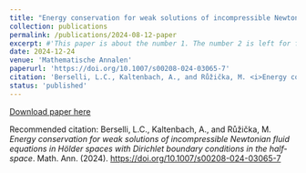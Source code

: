 ```yaml
---
title: "Energy conservation for weak solutions of incompressible Newtonian fluid equations in Hölder spaces with Dirichlet boundary conditions in the half-space"
collection: publications
permalink: /publications/2024-08-12-paper
excerpt: #'This paper is about the number 1. The number 2 is left for future work.'
date: 2024-12-24
venue: 'Mathematische Annalen'
paperurl: 'https://doi.org/10.1007/s00208-024-03065-7'
citation: 'Berselli, L.C., Kaltenbach, A., and Růžička, M. <i>Energy conservation for weak solutions of incompressible Newtonian fluid equations in Hölder spaces with Dirichlet boundary conditions in the half-space</i>. Math. Ann. (2024). https://doi.org/10.1007/s00208-024-03065-7'
status: 'published'
---  
```


[Download paper here](https://doi.org/10.1007/s00208-024-03065-7) 

Recommended citation: Berselli, L.C., Kaltenbach, A., and Růžička, M. <i>Energy conservation for weak solutions of incompressible Newtonian fluid equations in Hölder spaces with Dirichlet boundary conditions in the half-space</i>. Math. Ann. (2024). https://doi.org/10.1007/s00208-024-03065-7